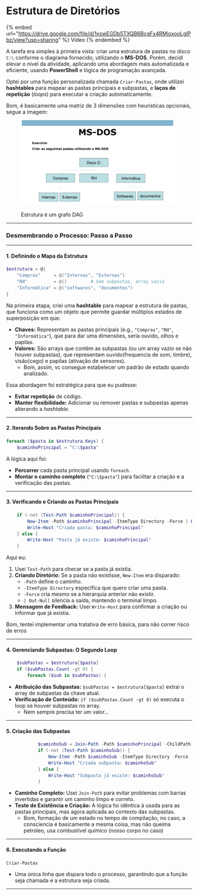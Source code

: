 # Estrutura de Diretórios

{% embed url="https://drive.google.com/file/d/1xswEGDb5TXQB6BcgFx4RMioxooLglPbz/view?usp=sharing" %}
Video
{% endembed %}



A tarefa era simples à primeira vista: criar uma estrutura de pastas no disco `C:\` conforme o diagrama fornecido, utilizando o **MS-DOS**. Porém, decidi elevar o nível da atividade, aplicando uma abordagem mais automatizada e eficiente, usando **PowerShell** e lógica de programação avançada.

Optei por uma função personalizada chamada `Criar-Pastas`, onde utilizei **hashtables** para mapear as pastas principais e subpastas, e **laços de repetição** (_loops_) para executar a criação automaticamente.&#x20;

Bom, é basicamente uma matriz de 3 dimensões com heuristicas opcionais, segue a imagem:

<figure><img src="../../../../../../../.gitbook/assets/image.png" alt=""><figcaption><p>Estrutura é um grafo DAG</p></figcaption></figure>

***

### **Desmembrando o Processo: Passo a Passo**

***

#### **1. Definindo o Mapa da Estrutura**

```powershell
$estrutura = @{
    "Compras"     = @("Internas", "Externas")
    "RH"          = @()         # Sem subpastas, array vazio
    "Informática" = @("softwares", "documentos")
}
```

Na primeira etapa, criei uma **hashtable** para mapear a estrutura de pastas, que funciona como um objeto que permite guardar múltiplos estados de superposição em que:

* **Chaves:** Representam as pastas principais (e.g., `"Compras"`, `"RH"`, `"Informática"`), que para dar uma dimensões, seria ouvido, olhos e papilas.
* **Valores:** São arrays que contêm as subpastas (ou um array vazio se não houver subpastas), que representam ouvido(frequencia de som, timbre), visão(cego) e papilas (ativação de sensores).
  * Bom, assim, vc consegue estabelecer um padrão de estado quando analizado.

Essa abordagem foi estratégica para que eu pudesse:

* **Evitar repetição** de código.
* **Manter flexibilidade:** Adicionar ou remover pastas e subpastas apenas alterando a _hashtable_.

***

#### **2. Iterando Sobre as Pastas Principais**

```powershell
foreach ($pasta in $estrutura.Keys) {
    $caminhoPrincipal = "C:\$pasta"
```

A lógica aqui foi:

* **Percorrer** cada pasta principal usando `foreach`.
* **Montar o caminho completo** (`"C:\$pasta"`) para facilitar a criação e a verificação das pastas.

***

#### **3. Verificando e Criando as Pastas Principais**

```powershell
    if (-not (Test-Path $caminhoPrincipal)) {
        New-Item -Path $caminhoPrincipal -ItemType Directory -Force | Out-Null
        Write-Host "Criada pasta: $caminhoPrincipal"
    } else {
        Write-Host "Pasta já existe: $caminhoPrincipal"
    }
```

Aqui eu:

1. Usei `Test-Path` para checar se a pasta já existia.
2. **Criando Diretório:** Se a pasta não existisse, `New-Item` era disparado:
   * `-Path` define o caminho.
   * `-ItemType Directory` especifica que quero criar uma pasta.
   * `-Force` cria mesmo se a hierarquia anterior não existir.
   * `| Out-Null` silencia a saída, mantendo o terminal limpo.
3. **Mensagem de Feedback:** Usei `Write-Host` para confirmar a criação ou informar que já existia.

Bom, tentei implementar uma tratativa de erro básica, para não correr risco de erros

***

#### **4. Gerenciando Subpastas: O Segundo Loop**

```powershell
    $subPastas = $estrutura[$pasta]
    if ($subPastas.Count -gt 0) {
        foreach ($sub in $subPastas) {
```

* **Atribuição das Subpastas:** `$subPastas = $estrutura[$pasta]` extrai o array de subpastas da chave atual.
* **Verificação de Conteúdo:** `if ($subPastas.Count -gt 0)` só executa o loop se houver subpastas no array.
  * Nem sempre precisa ter um valor...

***

#### **5. Criação das Subpastas**

```powershell
            $caminhoSub = Join-Path -Path $caminhoPrincipal -ChildPath $sub
            if (-not (Test-Path $caminhoSub)) {
                New-Item -Path $caminhoSub -ItemType Directory -Force | Out-Null
                Write-Host "Criada subpasta: $caminhoSub"
            } else {
                Write-Host "Subpasta já existe: $caminhoSub"
            }
```

* **Caminho Completo:** Usei `Join-Path` para evitar problemas com barras invertidas e garantir um caminho limpo e correto.
* **Teste de Existência e Criação:** A lógica foi idêntica à usada para as pastas principais, mas agora aplicada ao contexto das subpastas.
  * Bom, formação de um estado no tempo de compilação, no caso, a consciencia é basicamente a mesma coisa, mas não queima petroleo, usa combustivel quimico (nosso corpo no caso)

***

#### **6. Executando a Função**

```powershell
Criar-Pastas
```

* Uma única linha que dispara todo o processo, garantindo que a função seja chamada e a estrutura seja criada.

***
